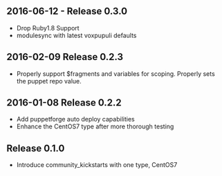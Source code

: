 ## 2016-06-12 - Release 0.3.0

* Drop Ruby1.8 Support
* modulesync with latest voxpupuli defaults


## 2016-02-09 Release 0.2.3

* Properly support $fragments and variables for scoping. Properly sets the puppet repo value.


## 2016-01-08 Release 0.2.2

* Add puppetforge auto deploy capabilities
* Enhance the CentOS7 type after more thorough testing


## Release 0.1.0

* Introduce community_kickstarts with one type, CentOS7
